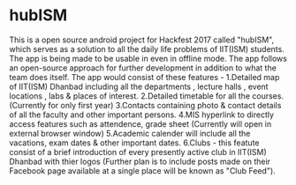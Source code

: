 # hubISM
This is a open source android project for Hackfest 2017 called "hubISM", which serves as a solution to all the daily life problems of IIT(ISM) students. The app is being made to be usable in even in offline mode. The app follows an open-source approach for further development in addition to what the team does itself. The app would consist of these features - 1.Detailed map of IIT(ISM) Dhanbad including all the departments , lecture halls , event locations , labs &amp; places of interest.  2.Detailed timetable for all the courses. (Currently for only first year)  3.Contacts containing photo &amp; contact details of all the faculty and other important persons.  4.MIS hyperlink to directly access features such as attendence, grade sheet (Currently will open in external browser window)  5.Academic calender will include all the vacations, exam dates &amp; other important dates.  6.Clubs - this featute consist of a brief introduction of every presently active club in IIT(ISM) Dhanbad with thier logos (Further plan is to include posts made on their Facebook page available at a single place will be known as "Club Feed").
